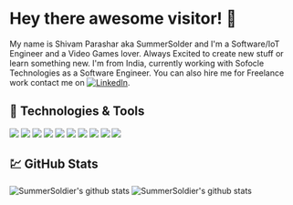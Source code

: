 # Hey there awesome visitor! 👋

My name is Shivam Parashar aka SummerSolder and I'm a Software/IoT Engineer and a Video Games lover. Always Excited to create new stuff or learn something new. I'm from India, currently working with Sofocle Technologies as a Software Engineer. You can also hire me for Freelance work contact me on  [![LinkedIn](https://img.shields.io/badge/Social-LinkedIn-informational?link=https://www.linkedin.com/in/shivam-parashar16/&link=https://www.linkedin.com/in/shivam-parashar16/&style=flat-square&logo=LinkedIn&logoColor=white&color=blue)](https://www.linkedin.com/in/shivam-parashar16/).

## 🔧 Technologies & Tools
![](https://img.shields.io/badge/OS-Linux-informational?style=for-the-badge&logo=linux&logoColor=white&color=red)
![](https://img.shields.io/badge/Shell-Bash-informational?style=for-the-badge&logo=gnu-bash&logoColor=white&color=red)
![](https://img.shields.io/badge/Code-JavaScript-informational?style=for-the-badge&logo=javascript&logoColor=white&color=red)
![](https://img.shields.io/badge/Code-Node.js-informational?style=for-the-badge&logo=Node.js&logoColor=white&color=red)
![](https://img.shields.io/badge/Code-React-informational?style=for-the-badge&logo=React&logoColor=white&color=red)
![](https://img.shields.io/badge/Code-C-informational?style=for-the-badge&logo=c&logoColor=white&color=red)
![](https://img.shields.io/badge/Code-Embedded_C-informational?style=for-the-badge&logo=c&logoColor=white&color=red)
![](https://img.shields.io/badge/Code-SourcePawn-informational?style=for-the-badge&logo=Source-Engine&logoColor=white&color=red)
![](https://img.shields.io/badge/Tool-MySQL-informational?style=for-the-badge&logo=MySQL&logoColor=white&color=red)
![](https://img.shields.io/badge/Tool-MongoDB-informational?style=for-the-badge&logo=MongoDB&logoColor=white&color=red)



## :chart: GitHub Stats
![SummerSoldier's github stats](https://github-readme-stats.vercel.app/api?username=Summer-16&count_private=true&show_icons=true&theme=monokai)
![SummerSoldier's github stats](https://github-readme-stats.vercel.app/api/top-langs/?username=anuraghazra&theme=monokai&layout=compact)
